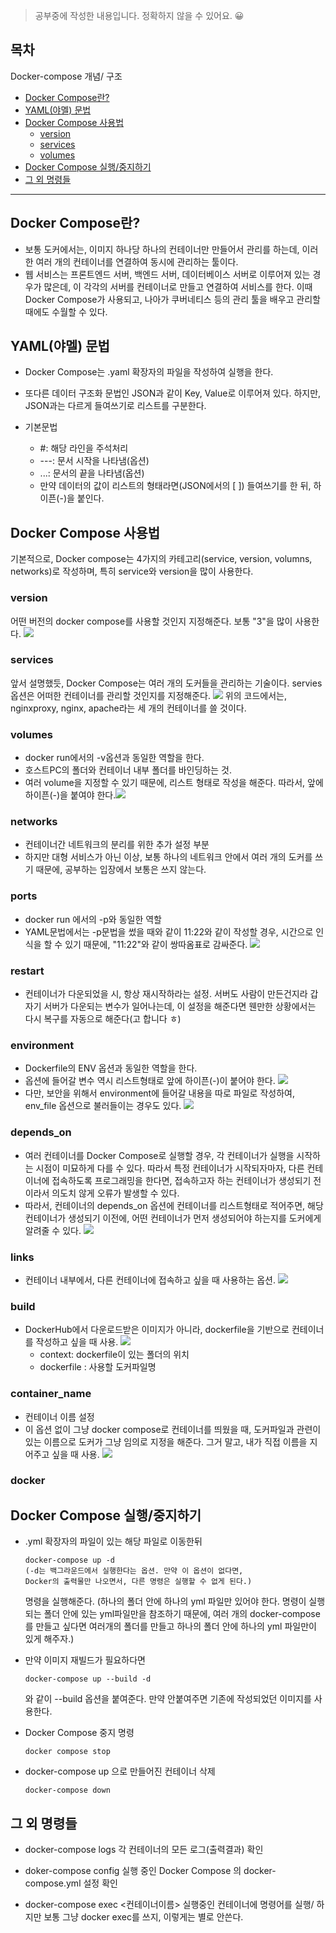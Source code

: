 > 공부중에 작성한 내용입니다. 정확하지 않을 수 있어요. 😀

목차
---
 Docker-compose 개념/ 구조
   * [Docker Compose란?](#docker-compose란?)
   * [YAML(야멜) 문법](#yaml(야멜)-문법)
   * [Docker Compose 사용법](#docker-compose-사용법)
        * [version](#version)
        * [services](#servies)
        * [volumes](#volumes)
   * [Docker Compose 실행/중지하기](#docker-compose-실행/중지하기)
   * [그 외 명령들](#그-외-명령들)
---
## Docker Compose란?
* 보통 도커에서는, 이미지 하나당 하나의 컨테이너만 만들어서 관리를 하는데, 이러한 여러 개의 컨테이너를 연결하여 동시에 관리하는 툴이다.
* 웹 서비스는 프론트엔드 서버, 백엔드 서버, 데이터베이스 서버로 이루어져 있는 경우가 많은데, 이 각각의 서버를 컨테이너로 만들고 연결하여 서비스를 한다. 
이때 Docker Compose가 사용되고, 나아가 쿠버네티스 등의 관리 툴을 배우고 관리할 때에도 수월할 수 있다.

## YAML(야멜) 문법
* Docker Compose는 .yaml 확장자의 파일을 작성하여 실행을 한다. 
* 또다른 데이터 구조화 문법인 JSON과 같이 Key, Value로 이루어져 있다. 하지만, JSON과는 다르게 들여쓰기로 리스트를 구분한다.


* 기본문법 
  * #: 해당 라인을 주석처리
  * ---: 문서 시작을 나타냄(옵션)
  * ...: 문서의 끝을 나타냄(옵션)
  * 만약 데이터의 값이 리스트의 형태라면(JSON에서의 [ ]) 들여쓰기를 한 뒤, 하이픈(-)을 붙인다.
  
## Docker Compose 사용법
  기본적으로, Docker compose는 4가지의 카테고리(service, version, volumns, networks)로 작성하며, 특히 service와 version을 많이 사용한다.
  ### version
  어떤 버전의 docker compose를 사용할 것인지 지정해준다.
  보통 "3"을 많이 사용한다.
  ![](https://images.velog.io/images/tjdwns2243/post/ad0364e5-b64f-4de3-888c-fc68cc86f6f6/image.png)
  
  ### services
  앞서 설명했듯, Docker Compose는 여러 개의 도커들을 관리하는 기술이다. servies 옵션은 어떠한 컨테이너를 관리할 것인지를 지정해준다.
  ![](https://images.velog.io/images/tjdwns2243/post/e7d40164-836d-4e66-8589-663ccc419102/image.png)
  위의 코드에서는, nginxproxy, nginx, apache라는 세 개의 컨테이너를 쓸 것이다.
  ### volumes
  * docker run에서의 -v옵션과 동일한 역할을 한다.
  * 호스트PC의 폴더와 컨테이너 내부 폴더를 바인딩하는 것.
  * 여러 volume을 지정할 수 있기 때문에, 리스트 형태로 작성을 해준다. 따라서, 앞에 하이픈(-)을 붙여야 한다.![](https://images.velog.io/images/tjdwns2243/post/c8f8771c-8956-4374-b509-f1b6ac428d0d/image.png)
  ### networks
  * 컨테이너간 네트워크의 분리를 위한 추가 설정 부분
  * 하지만 대형 서비스가 아닌 이상, 보통 하나의 네트워크 안에서 여러 개의 도커를 쓰기 때문에, 공부하는 입장에서 보통은 쓰지 않는다.
  ### ports
  * docker run 에서의 -p와 동일한 역할
  * YAML문법에서는 -p문법을 썼을 때와 같이 11:22와 같이 작성할 경우, 시간으로 인식을 할 수 있기 때문에, "11:22"와 같이 쌍따옴표로 감싸준다.
  ![](https://images.velog.io/images/tjdwns2243/post/6a2b4019-0ba1-40b0-b38b-042aaeb00ae9/image.png)
  
  ### restart
  * 컨테이너가 다운되었을 시, 항상 재시작하라는 설정. 서버도 사람이 만든건지라 갑자기 서버가 다운되는 변수가 일어나는데, 이 설정을 해준다면 웬만한 상황에서는 다시 복구를 자동으로 해준다(고 합니다 ㅎ)
  
  ### environment
  * Dockerfile의 ENV 옵션과 동일한 역할을 한다.
  * 옵션에 들어갈 변수 역시 리스트형태로 앞에 하이픈(-)이 붙어야 한다.
  ![](https://images.velog.io/images/tjdwns2243/post/8c0df328-de42-4886-9529-4fb9ec512098/image.png)
  * 다만, 보안을 위해서 environment에 들어갈 내용을 따로 파일로 작성하여, env_file 옵션으로 불러들이는 경우도 있다.
  ![](https://images.velog.io/images/tjdwns2243/post/c6636934-80dd-448b-92c6-a9743bc0505b/image.png)
  
  ### depends_on
  * 여러 컨테이너를 Docker Compose로 실행할 경우, 각 컨테이너가 실행을 시작하는 시점이 미묘하게 다를 수 있다.
  따라서 특정 컨테이너가 시작되자마자, 다른 컨테이너에 접속하도록 프로그래밍을 한다면, 접속하고자 하는 컨테이너가 생성되기 전이라서 의도치 않게 오류가 발생할 수 있다.
  * 따라서, 컨테이너의 depends_on 옵션에 컨테이너를 리스트형태로 적어주면, 해당 컨테이너가 생성되기 이전에, 어떤 컨테이너가 먼저 생성되어야 하는지를 도커에게 알려줄 수 있다.
  ![](https://images.velog.io/images/tjdwns2243/post/aa556aa8-4cf2-400f-a5d5-e7386d6069b7/image.png)
  ### links
  * 컨테이너 내부에서, 다른 컨테이너에 접속하고 싶을 때 사용하는 옵션.
  ![](https://images.velog.io/images/tjdwns2243/post/cfb26402-85ae-461a-bb59-5bb96b24f2cd/image.png)
  ### build
  * DockerHub에서 다운로드받은 이미지가 아니라, dockerfile을 기반으로 컨테이너를 작성하고 싶을 때 사용.
  ![](https://images.velog.io/images/tjdwns2243/post/4d361d1f-37a3-46ae-8dd8-3eab5e6069d9/image.png)
    * context: dockerfile이 있는 폴더의 위치
    * dockerfile : 사용할 도커파일명
 ### container_name
 * 컨테이너 이름 설정
 * 이 옵션 없이 그냥 docker compose로 컨테이너를 띄웠을 때, 도커파일과 관련이 있는 이름으로 도커가 그냥 임의로 지정을 해준다.
 그거 말고, 내가 직접 이름을 지어주고 싶을 때 사용.
 ![](https://images.velog.io/images/tjdwns2243/post/76084d1c-9c24-4b98-bc42-b4839b5048e0/image.png)
 
### docker
## Docker Compose 실행/중지하기
* .yml 확장자의 파일이 있는 해당 파일로 이동한뒤
  ```
  docker-compose up -d
  (-d는 백그라운드에서 실행한다는 옵션. 만약 이 옵션이 없다면,
  Docker의 출력물만 나오면서, 다른 명령은 실행할 수 없게 된다.)
  ```
  명령을 실행해준다. (하나의 폴더 안에 하나의 yml 파일만 있어야 한다. 명령이 실행되는 폴더 안에 있는 yml파일만을 참조하기 때문에, 여러 개의 docker-compose를 만들고 싶다면 여러개의 폴더를 만들고 하나의 폴더 안에 하나의 yml 파일만이 있게 해주자.)

* 만약 이미지 재빌드가 필요하다면
  ```
  docker-compose up --build -d
  ```
  와 같이 --build 옵션을 붙여준다. 만약 안붙여주면 기존에 작성되었던 이미지를 사용한다.
* Docker Compose 중지 명령
  ```
  docker compose stop
  ```
* docker-compose up 으로 만들어진 컨테이너 삭제
  ```
  docker-compose down
  ```
  
## 그 외 명령들
* docker-compose logs
각 컨테이너의 모든 로그(출력결과) 확인

* doker-compose config
실행 중인 Docker Compose 의 docker-compose.yml 설정 확인

* docker-compose exec <컨테이너이름>
실행중인 컨테이너에 명령어를 실행/ 하지만 보통 그냥 docker exec를 쓰지, 이렇게는 별로 안쓴다.
    



  
  
